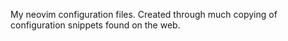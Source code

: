 My neovim configuration files. Created through much copying of configuration snippets found on the web.
